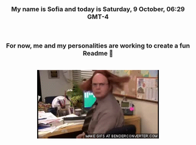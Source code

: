 


<div align="center">
<h3 >My name is Sofia and today is Saturday, 9 October, 06:29 GMT-4</h3><br>
<h3 >For now, me and my personalities are working to create a fun Readme 👋
</h3><br>
<img src='img/dwight.gif' alt='working...'/>
</div>
